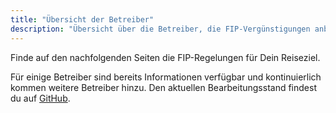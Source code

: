 ```yaml
---
title: "Übersicht der Betreiber"
description: "Übersicht über die Betreiber, die FIP-Vergünstigungen anbieten."
---
```


Finde auf den nachfolgenden Seiten die FIP-Regelungen für Dein Reiseziel.

Für einige Betreiber sind bereits Informationen verfügbar und kontinuierlich kommen weitere Betreiber hinzu. Den aktuellen Bearbeitungsstand findest du auf [GitHub](https://github.com/orgs/fipguide/projects/3).
